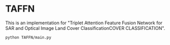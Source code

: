 # TAFFN
This is an implementation for "Triplet Attention Feature Fusion Network for SAR and Optical Image Land Cover ClassificationCOVER CLASSIFICATION".

```
python TAFFN/main.py
```